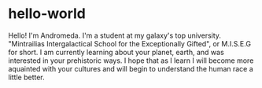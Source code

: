 # hello-world

Hello!
I'm Andromeda.
I'm a student at my galaxy's top university. "Mintrailias Intergalactical School for the Exceptionally Gifted", or M.I.S.E.G for short.
I am currently learning about your planet, earth, and was interested in your prehistoric ways. 
I hope that as I learn I will become more aquainted with your cultures and will begin to understand the human race a little better. 
